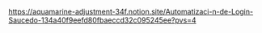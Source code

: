 https://aquamarine-adjustment-34f.notion.site/Automatizaci-n-de-Login-Saucedo-134a40f9eefd80fbaeccd32c095245ee?pvs=4
